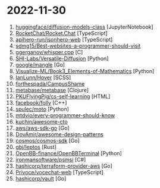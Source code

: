 # 2022-11-30

1. [huggingface/diffusion-models-class](https://github.com/huggingface/diffusion-models-class "Materials for the Hugging Face Diffusion Models Course") [JupyterNotebook]
2. [RocketChat/Rocket.Chat](https://github.com/RocketChat/Rocket.Chat "The communications platform that puts data protection first.") [TypeScript]
3. [apihero-run/jsonhero-web](https://github.com/apihero-run/jsonhero-web "JSON Hero is an open-source, beautiful JSON explorer for the web that lets you browse, search and navigate your JSON files at speed. 🚀") [TypeScript]
4. [sdmg15/Best-websites-a-programmer-should-visit](https://github.com/sdmg15/Best-websites-a-programmer-should-visit "🔗 Some useful websites for programmers.") 
5. [ggerganov/whisper.cpp](https://github.com/ggerganov/whisper.cpp "Port of OpenAI's Whisper model in C/C++") [C]
6. [SHI-Labs/Versatile-Diffusion](https://github.com/SHI-Labs/Versatile-Diffusion "Versatile Diffusion: Text, Images and Variations All in One Diffusion Model, 2022") [Python]
7. [google/mangle](https://github.com/google/mangle "") [Go]
8. [Visualize-ML/Book3_Elements-of-Mathematics](https://github.com/Visualize-ML/Book3_Elements-of-Mathematics "Book_3_《数学要素》 | 鸢尾花书：从加减乘除到机器学习；本册有，583幅图，136个代码文件，其中24个Streamlit App；状态：清华社五审五校中；Github稿件基本稳定，欢迎提意见，会及时修改") [Python]
9. [IanLunn/Hover](https://github.com/IanLunn/Hover "A collection of CSS3 powered hover effects to be applied to links, buttons, logos, SVG, featured images and so on. Easily apply to your own elements, modify or just use for inspiration. Available in CSS, Sass, and LESS.") [SCSS]
10. [forthespada/CampusShame](https://github.com/forthespada/CampusShame "互联网仍有记忆！那些曾经在校招过程中毁过口头offer、意向书、三方的公司！纵然人微言轻，也想绵薄之力！") 
11. [metabase/metabase](https://github.com/metabase/metabase "The simplest, fastest way to get business intelligence and analytics to everyone in your company 😋") [Clojure]
12. [PKUFlyingPig/cs-self-learning](https://github.com/PKUFlyingPig/cs-self-learning "计算机自学指南") [HTML]
13. [facebook/folly](https://github.com/facebook/folly "An open-source C++ library developed and used at Facebook.") [C++]
14. [spulec/moto](https://github.com/spulec/moto "A library that allows you to easily mock out tests based on AWS infrastructure.") [Python]
15. [mtdvio/every-programmer-should-know](https://github.com/mtdvio/every-programmer-should-know "A collection of (mostly) technical things every software developer should know about") 
16. [kuchin/awesome-cto](https://github.com/kuchin/awesome-cto "A curated and opinionated list of resources for Chief Technology Officers, with the emphasis on startups") 
17. [aws/aws-sdk-go](https://github.com/aws/aws-sdk-go "AWS SDK for the Go programming language.") [Go]
18. [DovAmir/awesome-design-patterns](https://github.com/DovAmir/awesome-design-patterns "A curated list of software and architecture related design patterns.") 
19. [cosmos/cosmos-sdk](https://github.com/cosmos/cosmos-sdk "⛓️ A Framework for Building High Value Public Blockchains ✨") [Go]
20. [gbj/leptos](https://github.com/gbj/leptos "Build fast web applications with Rust.") [Rust]
21. [OpenBB-finance/OpenBBTerminal](https://github.com/OpenBB-finance/OpenBBTerminal "Investment Research for Everyone, Anywhere.") [Python]
22. [ironmansoftware/psmsi](https://github.com/ironmansoftware/psmsi "Create MSIs using PowerShell.") [C#]
23. [hashicorp/terraform-provider-aws](https://github.com/hashicorp/terraform-provider-aws "Terraform AWS provider") [Go]
24. [Privoce/vocechat-web](https://github.com/Privoce/vocechat-web "VoceChat Web App") [TypeScript]
25. [hashicorp/vault](https://github.com/hashicorp/vault "A tool for secrets management, encryption as a service, and privileged access management") [Go]
